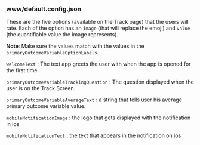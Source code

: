 ### www/default.config.json

These are the five options (available on the Track page) that the users will rate. Each of the option has an `image` (that will replace the emoji) and `value` (the quantifiable value the image represents).

**Note**: Make sure the values match with the values in the `primaryOutcomeVariableOptionLabels`.

`welcomeText` : The text app greets the user with when the app is opened for the first time.

`primaryOutcomeVariableTrackingQuestion` : The question displayed when the user is on the Track Screen.

`primaryOutcomeVariableAverageText` : a string that tells user his average primary outcome variable value.

`mobileNotificationImage` : the logo that gets displayed with the notification in ios

`mobileNotificationText` : the text that appears in the notification on ios

